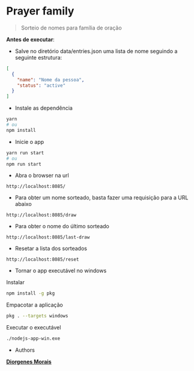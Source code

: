 # Prayer family

> Sorteio de nomes para família de oração

**Antes de executar**:

- Salve no diretório data/entries.json uma lista de nome seguindo a seguinte estrutura:

```json
[
  {
    "name": "Nome da pessoa",
    "status": "active"
  }
]
```

- Instale as dependência

```bash
yarn
# ou
npm install
```

- Inicie o app

```bash
yarn run start
# ou
npm run start
```

- Abra o browser na url

```text
http://localhost:8085/
```

- Para obter um nome sorteado, basta fazer uma requisição para a URL abaixo

```text
http://localhost:8085/draw
```

- Para obter o nome do último sorteado

```text
http://localhost:8085/last-draw
```

- Resetar a lista dos sorteados

```text
http://localhost:8085/reset
```

- Tornar o app executável no windows

Instalar

```bash
npm install -g pkg
```

Empacotar a aplicação

```bash
pkg . --targets windows
```

Executar o executável

```bash
./nodejs-app-win.exe
```

- Authors

[**Diorgenes Morais**](https://github.com/diorgenesmorais)

